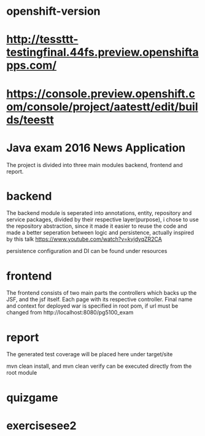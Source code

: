 openshift-version
====================

# http://tessttt-testingfinal.44fs.preview.openshiftapps.com/
# https://console.preview.openshift.com/console/project/aatestt/edit/builds/teestt

# Java exam 2016 News Application

The project is divided into three main modules
backend, frontend and report.

# backend
The backend module is seperated into annotations, entity, repository and service packages, divided
by their respective layer(purpose), i chose to use the repository abstraction, since it made
it easier to reuse the code and made a better seperation between logic and persistence, actually
inspired by this talk https://www.youtube.com/watch?v=kvjdyqZR2CA

persistence configuration and DI can be found under resources

# frontend
The frontend consists of two main parts the controllers which backs up the JSF, and the jsf
itself. Each page with its respective controller.
Final name and context for deployed war is specified in root pom, if url must be changed from
http://localhost:8080/pg5100_exam

# report
The generated test coverage will be placed here under target/site


mvn clean install, and mvn clean verify can be
executed directly from the root module



# quizgame
# exercisesee2
